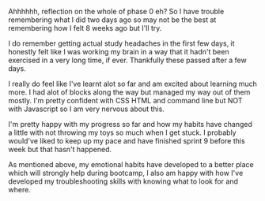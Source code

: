 Ahhhhhh, reflection on the whole of phase 0 eh? So I have trouble remembering what I did two days ago so may not be the best at remembering how I felt 8 weeks ago but I'll try. 

I do remember getting actual study headaches in the first few days, it honestly felt like I was working my brain in a way that it hadn't been exercised in a very long time, if ever. Thankfully these passed after a few days.

I really do feel like I've learnt alot so far and am excited about learning much more. I had alot of blocks along the way but managed my way out of them mostly.
I'm pretty confident with CSS HTML and command line but NOT with Javascript so I am very nervous about this.

I'm pretty happy with my progress so far and how my habits have changed a little with not throwing my toys so much when I get stuck. I probably would've liked to keep up my pace and have finished sprint 9 before this week but that hasn't happened.

As mentioned above, my emotional habits have developed to a better place which will strongly help during bootcamp, I also am happy with how I've developed my troubleshooting skills with knowing what to look for and where.
